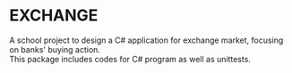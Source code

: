 # EXCHANGE
A school project to design a C# application for exchange market, focusing on banks' buying action. \
This package includes codes for C# program as well as unittests.
